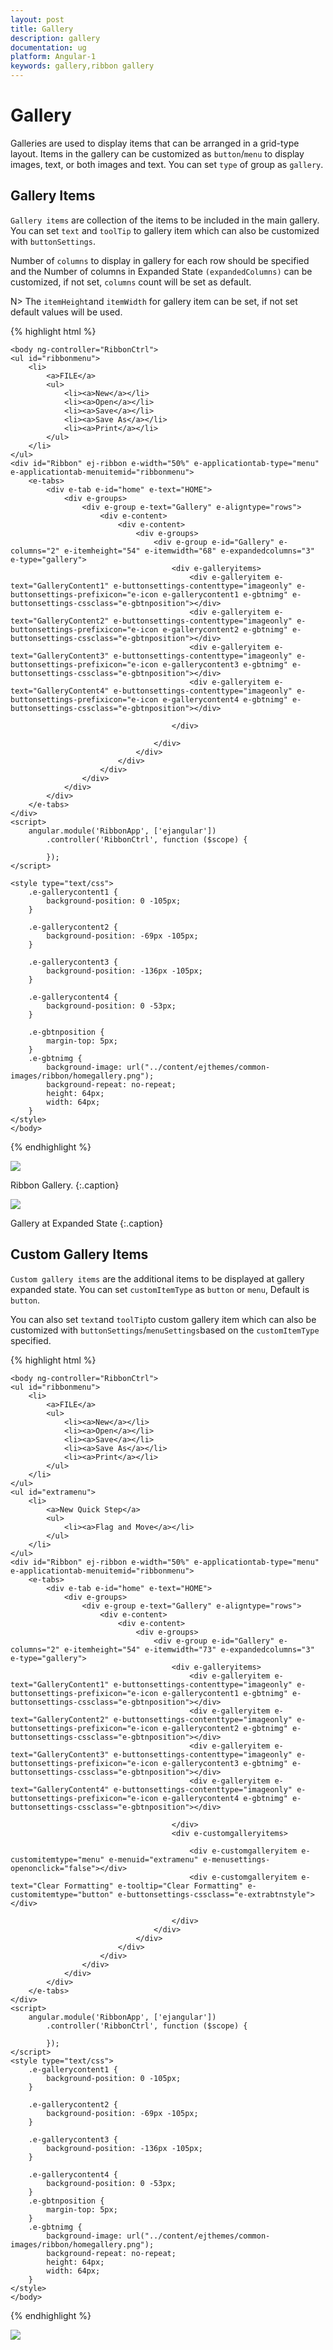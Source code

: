 ```yaml
---
layout: post
title: Gallery
description: gallery
documentation: ug
platform: Angular-1
keywords: gallery,ribbon gallery
---
```


# Gallery

Galleries are used to display items that can be arranged in a grid-type layout. Items in the gallery can be customized as `button`/`menu` to display images, text, or both images and text. You can set `type` of group as `gallery`.

## Gallery Items

`Gallery items` are collection of the items to be included in the main gallery. You can set `text` and `toolTip` to gallery item which can also be customized with `buttonSettings`.
 
Number of `columns` to display in gallery for each row should be specified and the Number of columns in Expanded State `(expandedColumns)` can be customized, if not set, `columns` count will be set as default. 

N> The `itemHeight`and `itemWidth` for gallery item can be set, if not set default values will be used.

{% highlight html %}

    <body ng-controller="RibbonCtrl">
    <ul id="ribbonmenu">
        <li>
            <a>FILE</a>
            <ul>
                <li><a>New</a></li>
                <li><a>Open</a></li>
                <li><a>Save</a></li>
                <li><a>Save As</a></li>
                <li><a>Print</a></li>
            </ul>
        </li>
    </ul>
    <div id="Ribbon" ej-ribbon e-width="50%" e-applicationtab-type="menu" e-applicationtab-menuitemid="ribbonmenu">
        <e-tabs>
            <div e-tab e-id="home" e-text="HOME">
                <div e-groups>
                    <div e-group e-text="Gallery" e-aligntype="rows">
                        <div e-content>
                            <div e-content>
                                <div e-groups>
                                    <div e-group e-id="Gallery" e-columns="2" e-itemheight="54" e-itemwidth="68" e-expandedcolumns="3" e-type="gallery">
                                        <div e-galleryitems>
                                            <div e-galleryitem e-text="GalleryContent1" e-buttonsettings-contenttype="imageonly" e-buttonsettings-prefixicon="e-icon e-gallerycontent1 e-gbtnimg" e-buttonsettings-cssclass="e-gbtnposition"></div>
                                            <div e-galleryitem e-text="GalleryContent2" e-buttonsettings-contenttype="imageonly" e-buttonsettings-prefixicon="e-icon e-gallerycontent2 e-gbtnimg" e-buttonsettings-cssclass="e-gbtnposition"></div>
                                            <div e-galleryitem e-text="GalleryContent3" e-buttonsettings-contenttype="imageonly" e-buttonsettings-prefixicon="e-icon e-gallerycontent3 e-gbtnimg" e-buttonsettings-cssclass="e-gbtnposition"></div>
                                            <div e-galleryitem e-text="GalleryContent4" e-buttonsettings-contenttype="imageonly" e-buttonsettings-prefixicon="e-icon e-gallerycontent4 e-gbtnimg" e-buttonsettings-cssclass="e-gbtnposition"></div>

                                        </div>

                                    </div>
                                </div>
                            </div>
                        </div>
                    </div>
                </div>
            </div>
        </e-tabs>
    </div>
    <script>
        angular.module('RibbonApp', ['ejangular'])
            .controller('RibbonCtrl', function ($scope) {

            });
    </script>

    <style type="text/css">
        .e-gallerycontent1 {
            background-position: 0 -105px;
        }

        .e-gallerycontent2 {
            background-position: -69px -105px;
        }

        .e-gallerycontent3 {
            background-position: -136px -105px;
        }

        .e-gallerycontent4 {
            background-position: 0 -53px;
        }

        .e-gbtnposition {
            margin-top: 5px;
        }
        .e-gbtnimg {
            background-image: url("../content/ejthemes/common-images/ribbon/homegallery.png");
            background-repeat: no-repeat;
            height: 64px;
            width: 64px;
        }
    </style>
    </body>

{% endhighlight %}


![](Gallery_images/Gallery_img1.png)

Ribbon Gallery.
{:.caption}


![](Gallery_images/Gallery_img2.png)

Gallery at Expanded State
{:.caption}

## Custom Gallery Items

`Custom gallery items` are the additional items to be displayed at gallery expanded state. You can set `customItemType` as `button` or `menu`, Default is `button`.

You can also set `text`and `toolTip`to custom gallery item which can also be customized with `buttonSettings`/`menuSettings`based on the `customItemType` specified.

{% highlight html %}

    <body ng-controller="RibbonCtrl">
    <ul id="ribbonmenu">
        <li>
            <a>FILE</a>
            <ul>
                <li><a>New</a></li>
                <li><a>Open</a></li>
                <li><a>Save</a></li>
                <li><a>Save As</a></li>
                <li><a>Print</a></li>
            </ul>
        </li>
    </ul>
    <ul id="extramenu">
        <li>
            <a>New Quick Step</a>
            <ul>
                <li><a>Flag and Move</a></li>
            </ul>
        </li>
    </ul>
    <div id="Ribbon" ej-ribbon e-width="50%" e-applicationtab-type="menu" e-applicationtab-menuitemid="ribbonmenu">
        <e-tabs>
            <div e-tab e-id="home" e-text="HOME">
                <div e-groups>
                    <div e-group e-text="Gallery" e-aligntype="rows">
                        <div e-content>
                            <div e-content>
                                <div e-groups>
                                    <div e-group e-id="Gallery" e-columns="2" e-itemheight="54" e-itemwidth="73" e-expandedcolumns="3" e-type="gallery">
                                        <div e-galleryitems>
                                            <div e-galleryitem e-text="GalleryContent1" e-buttonsettings-contenttype="imageonly" e-buttonsettings-prefixicon="e-icon e-gallerycontent1 e-gbtnimg" e-buttonsettings-cssclass="e-gbtnposition"></div>
                                            <div e-galleryitem e-text="GalleryContent2" e-buttonsettings-contenttype="imageonly" e-buttonsettings-prefixicon="e-icon e-gallerycontent2 e-gbtnimg" e-buttonsettings-cssclass="e-gbtnposition"></div>
                                            <div e-galleryitem e-text="GalleryContent3" e-buttonsettings-contenttype="imageonly" e-buttonsettings-prefixicon="e-icon e-gallerycontent3 e-gbtnimg" e-buttonsettings-cssclass="e-gbtnposition"></div>
                                            <div e-galleryitem e-text="GalleryContent4" e-buttonsettings-contenttype="imageonly" e-buttonsettings-prefixicon="e-icon e-gallerycontent4 e-gbtnimg" e-buttonsettings-cssclass="e-gbtnposition"></div>

                                        </div>
                                        <div e-customgalleryitems>

                                            <div e-customgalleryitem e-customitemtype="menu" e-menuid="extramenu" e-menusettings-openonclick="false"></div>
                                            <div e-customgalleryitem e-text="Clear Formatting" e-tooltip="Clear Formatting" e-customitemtype="button" e-buttonsettings-cssclass="e-extrabtnstyle"></div>

                                        </div>
                                    </div>
                                </div>
                            </div>
                        </div>
                    </div>
                </div>
            </div>
        </e-tabs>
    </div>
    <script>
        angular.module('RibbonApp', ['ejangular'])
            .controller('RibbonCtrl', function ($scope) {

            });
    </script>
    <style type="text/css">
        .e-gallerycontent1 {
            background-position: 0 -105px;
        }

        .e-gallerycontent2 {
            background-position: -69px -105px;
        }

        .e-gallerycontent3 {
            background-position: -136px -105px;
        }

        .e-gallerycontent4 {
            background-position: 0 -53px;
        }
        .e-gbtnposition {
            margin-top: 5px;
        }
        .e-gbtnimg {
            background-image: url("../content/ejthemes/common-images/ribbon/homegallery.png");
            background-repeat: no-repeat;
            height: 64px;
            width: 64px;
        }
    </style>
    </body>

{% endhighlight %}

![](Gallery_images/Gallery_img3.png)